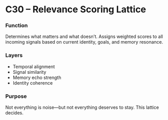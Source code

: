 # C30 – Relevance Scoring Lattice

### Function

Determines what matters and what doesn’t. Assigns weighted scores to all incoming signals based on current identity, goals, and memory resonance.

### Layers

- Temporal alignment  
- Signal similarity  
- Memory echo strength  
- Identity coherence

### Purpose

Not everything is noise—but not everything deserves to stay. This lattice decides.
